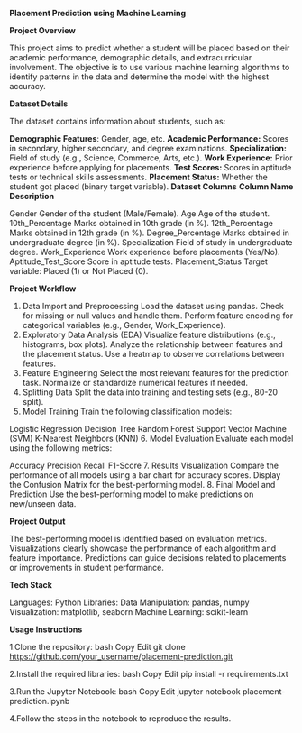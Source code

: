 **Placement Prediction using Machine Learning**

**Project Overview**

This project aims to predict whether a student will be placed based on their academic performance, demographic details, and extracurricular involvement. The objective is to use various machine learning algorithms to identify patterns in the data and determine the model with the highest accuracy.

**Dataset Details**

The dataset contains information about students, such as:

**Demographic Features**: Gender, age, etc.
**Academic Performance:** Scores in secondary, higher secondary, and degree examinations.
**Specialization:** Field of study (e.g., Science, Commerce, Arts, etc.).
**Work Experience:** Prior experience before applying for placements.
**Test Scores:** Scores in aptitude tests or technical skills assessments.
**Placement Status:** Whether the student got placed (binary target variable).
**Dataset Columns**
**Column Name	Description**

Gender	Gender of the student (Male/Female).
Age	Age of the student.
10th_Percentage	Marks obtained in 10th grade (in %).
12th_Percentage	Marks obtained in 12th grade (in %).
Degree_Percentage	Marks obtained in undergraduate degree (in %).
Specialization	Field of study in undergraduate degree.
Work_Experience	Work experience before placements (Yes/No).
Aptitude_Test_Score	Score in aptitude tests.
Placement_Status	Target variable: Placed (1) or Not Placed (0).

**Project Workflow**

1. Data Import and Preprocessing
Load the dataset using pandas.
Check for missing or null values and handle them.
Perform feature encoding for categorical variables (e.g., Gender, Work_Experience).
2. Exploratory Data Analysis (EDA)
Visualize feature distributions (e.g., histograms, box plots).
Analyze the relationship between features and the placement status.
Use a heatmap to observe correlations between features.
3. Feature Engineering
Select the most relevant features for the prediction task.
Normalize or standardize numerical features if needed.
4. Splitting Data
Split the data into training and testing sets (e.g., 80-20 split).
5. Model Training
Train the following classification models:

Logistic Regression
Decision Tree
Random Forest
Support Vector Machine (SVM)
K-Nearest Neighbors (KNN)
6. Model Evaluation
Evaluate each model using the following metrics:

Accuracy
Precision
Recall
F1-Score
7. Results Visualization
Compare the performance of all models using a bar chart for accuracy scores.
Display the Confusion Matrix for the best-performing model.
8. Final Model and Prediction
Use the best-performing model to make predictions on new/unseen data.

**Project Output**

The best-performing model is identified based on evaluation metrics.
Visualizations clearly showcase the performance of each algorithm and feature importance.
Predictions can guide decisions related to placements or improvements in student performance.

**Tech Stack**

Languages: Python
Libraries:
Data Manipulation: pandas, numpy
Visualization: matplotlib, seaborn
Machine Learning: scikit-learn

**Usage Instructions**

1.Clone the repository:
bash
Copy
Edit
git clone https://github.com/your_username/placement-prediction.git

2.Install the required libraries:
bash
Copy
Edit
pip install -r requirements.txt

3.Run the Jupyter Notebook:
bash
Copy
Edit
jupyter notebook placement-prediction.ipynb

4.Follow the steps in the notebook to reproduce the results.
